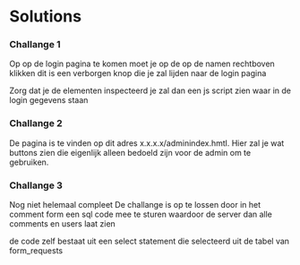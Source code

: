 # Solutions

### Challange 1

Op op de login pagina te komen moet je op de op de namen rechtboven klikken dit is een verborgen knop die je zal lijden naar de login pagina

Zorg dat je de elementen inspecteerd je zal dan een js script zien waar in de login gegevens staan

### Challange 2

De pagina is te vinden op dit adres x.x.x.x/adminindex.hmtl. Hier zal je wat buttons zien die eigenlijk alleen bedoeld zijn voor de admin om te gebruiken.

### Challange 3

Nog niet helemaal compleet
De challange is op te lossen door in het comment form een sql code mee te sturen waardoor de server dan alle comments en users laat zien 

de code zelf bestaat uit een select statement die selecteerd uit de tabel van form_requests 
